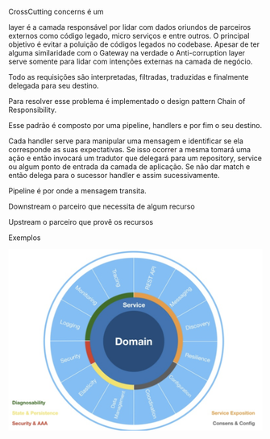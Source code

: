 
CrossCutting concerns é um 

layer é a camada responsável por lidar com dados oriundos de parceiros externos como código legado, micro serviços e entre outros.
O principal objetivo é evitar a poluição de códigos legados no codebase.
Apesar de ter alguma similaridade com o Gateway na verdade o Anti-corruption layer serve somente para lidar com intenções externas na camada de negócio.   

Todo as requisições são interpretadas, filtradas, traduzidas e finalmente delegada para seu destino.  

Para resolver esse problema é implementado o design pattern Chain of Responsibility.  

Esse padrão é composto por uma pipeline, handlers e por fim o seu destino.  

Cada handler serve para manipular uma mensagem e identificar se ela corresponde as suas expectativas. Se isso ocorrer a mesma tomará uma ação e então invocará um tradutor que delegará para um repository, service ou algum ponto de entrada da camada de aplicação. 
Se não dar match e então delega para o sucessor handler e assim sucessivamente.  

Pipeline é por onde a mensagem transita.  

Downstream o parceiro que necessita de algum recurso

Upstream o parceiro que provê os recursos  

Exemplos

![Image](../assets/crossCutting.png?raw=true)